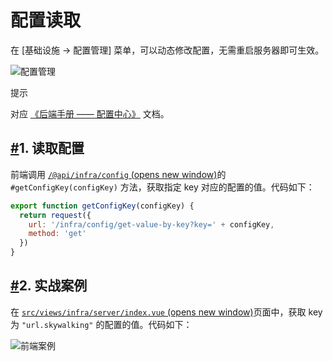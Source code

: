 # 配置读取

在 [基础设施 -> 配置管理] 菜单，可以动态修改配置，无需重启服务器即可生效。

![配置管理](https://doc.iocoder.cn/img/Vue2/%E9%85%8D%E7%BD%AE%E8%AF%BB%E5%8F%96/01.png)

提示

对应 [《后端手册 —— 配置中心》](https://doc.iocoder.cn/config-center/) 文档。

## [#](https://doc.iocoder.cn/vue2/config-center/#_1-读取配置)1. 读取配置

前端调用 [`/@api/infra/config` (opens new window)](https://github.com/yudaocode/yudao-ui-admin-vue2/blob/master/src/api/infra/config.js#L20-L26)的 `#getConfigKey(configKey)` 方法，获取指定 key 对应的配置的值。代码如下：

```js
export function getConfigKey(configKey) {
  return request({
    url: '/infra/config/get-value-by-key?key=' + configKey,
    method: 'get'
  })
}
```

## [#](https://doc.iocoder.cn/vue2/config-center/#_2-实战案例)2. 实战案例

在 [`src/views/infra/server/index.vue` (opens new window)](https://github.com/yudaocode/yudao-ui-admin-vue2/blob/master/src/views/infra/server/index.vue)页面中，获取 key 为 `"url.skywalking"` 的配置的值。代码如下：

![前端案例](https://doc.iocoder.cn/img/%E9%85%8D%E7%BD%AE%E4%B8%AD%E5%BF%83/07-vue2.png)